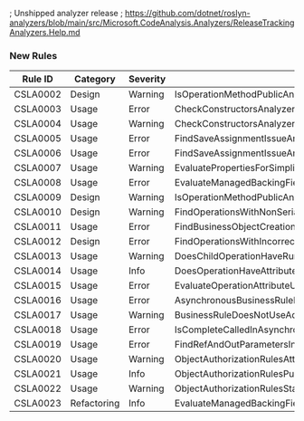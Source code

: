 ﻿; Unshipped analyzer release
; https://github.com/dotnet/roslyn-analyzers/blob/main/src/Microsoft.CodeAnalysis.Analyzers/ReleaseTrackingAnalyzers.Help.md

### New Rules
Rule ID | Category | Severity | Notes
--------|----------|----------|-------
CSLA0002 | Design | Warning | IsOperationMethodPublicAnalyzer
CSLA0003 | Usage | Error | CheckConstructorsAnalyzer
CSLA0004 | Usage | Warning | CheckConstructorsAnalyzer
CSLA0005 | Usage | Error | FindSaveAssignmentIssueAnalyzer
CSLA0006 | Usage | Error | FindSaveAssignmentIssueAnalyzer
CSLA0007 | Usage | Warning | EvaluatePropertiesForSimplicityAnalyzer
CSLA0008 | Usage | Error | EvaluateManagedBackingFieldsAnalayzer
CSLA0009 | Design | Warning | IsOperationMethodPublicAnalyzer
CSLA0010 | Design | Warning | FindOperationsWithNonSerializableArgumentsAnalyzer
CSLA0011 | Usage | Error | FindBusinessObjectCreationAnalyzer
CSLA0012 | Design | Error | FindOperationsWithIncorrectReturnTypesAnalyzer
CSLA0013 | Usage | Warning | DoesChildOperationHaveRunLocalAnalyzer
CSLA0014 | Usage | Info | DoesOperationHaveAttributeAnalyzer
CSLA0015 | Usage | Error | EvaluateOperationAttributeUsageAnalyzer
CSLA0016 | Usage | Error | AsynchronousBusinessRuleInheritingFromBusinessRuleAnalyzer
CSLA0017 | Usage | Warning | BusinessRuleDoesNotUseAddMethodsOnContextAnalyzer
CSLA0018 | Usage | Error | IsCompleteCalledInAsynchronousBusinessRuleAnalyzer
CSLA0019 | Usage | Error | FindRefAndOutParametersInOperationsAnalyzer
CSLA0020 | Usage | Warning | ObjectAuthorizationRulesAttributeMissing
CSLA0021 | Usage | Info | ObjectAuthorizationRulesPublic
CSLA0022 | Usage | Warning | ObjectAuthorizationRulesStatic
CSLA0023 | Refactoring | Info | EvaluateManagedBackingFieldsNameofAnalyzer